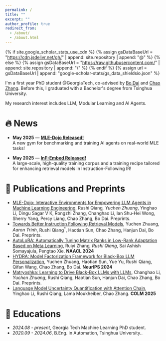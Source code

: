 ```yaml
---
permalink: /
title: ""
excerpt: ""
author_profile: true
redirect_from: 
  - /about/
  - /about.html
---
```


{% if site.google_scholar_stats_use_cdn %}
{% assign gsDataBaseUrl = "https://cdn.jsdelivr.net/gh/" | append: site.repository | append: "@" %}
{% else %}
{% assign gsDataBaseUrl = "https://raw.githubusercontent.com/" | append: site.repository | append: "/" %}
{% endif %}
{% assign url = gsDataBaseUrl | append: "google-scholar-stats/gs_data_shieldsio.json" %}

<span class='anchor' id='about-me'></span>

I'm a first year PhD student @GeorgiaTech, co-advised by [Bo Dai](https://bo-dai.github.io/) and [Chao Zhang](http://chaozhang.org/). Before this, I graduated with a Bachelor's degree from Tsinghua University.

My research interest includes LLM, Modular Learning and AI Agents.


# 🔥 News

- **May 2025** — [**MLE-Dojo Released!**](https://mle-dojo.github.io/MLE-Dojo-page/)  
  A new gym for benchmarking and training AI agents on real-world MLE tasks!

- **May 2025** — [**InF-Embed Released!**](https://arxiv.org/pdf/2505.21439)  
  A large-scale, high-quality training corpus and a training recipe tailored for enhancing retrieval models in Instruction-Following IR!

# 📝 Publications and Preprints
- [MLE-Dojo: Interactive Environments for Empowering LLM Agents in Machine Learning Engineering](https://arxiv.org/pdf/2505.07782), Rushi Qiang<sup>*</sup>, Yuchen Zhuang<sup>*</sup>, Yinghao Li, Dingu Sagar V K, Rongzhi Zhang, Changhao Li, Ian Shu-Hei Wong, Sherry Yang, Percy Liang, Chao Zhang, Bo Dai. Preprints.
- [Towards Better Instruction Following Retrieval Models](https://arxiv.org/pdf/2505.21439), Yuchen Zhuang<sup>*</sup>, Aaron Trinh<sup>*</sup>, Rushi Qiang<sup>*</sup>, Haotian Sun, Chao Zhang, Hanjun Dai, Bo Dai. Preprints.
- [AutoLoRA: Automatically Tuning Matrix Ranks in Low-Rank Adaptation Based on Meta Learning](https://arxiv.org/abs/2403.09113), Ruiyi Zhang<sup>*</sup>, Rushi Qiang<sup>*</sup>, Sai Ashish Somayajula, Pengtao Xie. **NAACL 2024**
- [HYDRA: Model Factorization Framework for Black-Box LLM Personalization](https://arxiv.org/abs/2406.02888), Yuchen Zhuang, Haotian Sun, Yue Yu, Rushi Qiang, Qifan Wang, Chao Zhang, Bo Dai. **NeurIPS 2024**
- [Matryoshka: Learning to Drive Black-Box LLMs with LLMs](https://arxiv.org/abs/2410.20749), Changhao Li<sup>*</sup>, Yuchen Zhuang<sup>*</sup>, Rushi Qiang, Haotian Sun, Hanjun Dai, Chao Zhang, Bo Dai. Preprints.
- [Language Model Uncertainty Quantification with Attention Chain](https://arxiv.org/abs/2503.19168), Yinghao Li, Rushi Qiang, Lama Moukheiber, Chao Zhang. **COLM 2025**

# 📖 Educations
- *2024.08 - present*, Georgia Tech Machine Learning PhD student. 
- *2020.09 - 2024.06*, B.Eng. in Automation, Tsinghua University.. 

